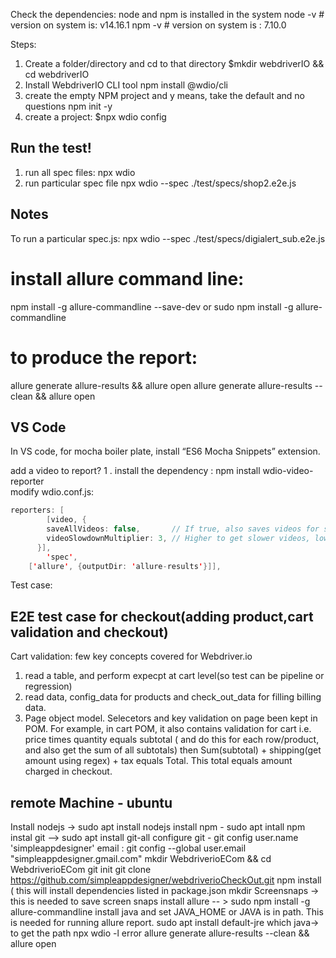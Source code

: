 Check the dependencies: node and npm is installed in the system
node -v # version on system is: v14.16.1
npm -v # version on system is : 7.10.0

Steps:
1.  Create a folder/directory and cd to that directory
    $mkdir webdriverIO && cd webdriverIO
2.  Install WebdriverIO CLI tool
    npm install @wdio/cli
3.  create the empty NPM project and y means, take the default and no questions
    npm init -y
4.  create a project: 
    $npx wdio config

## Run the test!
1. run all spec files: 
    npx wdio    
2. run particular spec file
    npx wdio --spec ./test/specs/shop2.e2e.js


## Notes
To run a particular spec.js:
npx wdio --spec ./test/specs/digialert_sub.e2e.js

# install allure command line:
npm install -g allure-commandline --save-dev
or
sudo npm install -g allure-commandline 

# to produce the report: 
allure generate allure-results  && allure open 
allure generate allure-results --clean && allure open 


## VS Code
In VS code, for mocha boiler plate, install “ES6 Mocha Snippets” extension.

add a video to report?
1 . install the dependency :
    npm install wdio-video-reporter    
modify wdio.conf.js:

```java script
reporters: [    
        [video, {
        saveAllVideos: false,       // If true, also saves videos for successful test cases, false
        videoSlowdownMultiplier: 3, // Higher to get slower videos, lower for faster videos [Value 1-100]
      }],
        'spec',
    ['allure', {outputDir: 'allure-results'}]],
```

Test case:
## E2E test case for checkout(adding product,cart validation and checkout)
Cart validation:
few key concepts covered for Webdriver.io
1. read a table, and perform expecpt at cart level(so test can be pipeline or regression)
2. read data, config_data for products and check_out_data for filling billing data.
3. Page object model. Selecetors and key validation on page been kept in POM. For example, in cart POM, it also contains validation for cart i.e.
    price times quantity equals subtotal ( and do this for each row/product, and also get the sum of all subtotals)
    then Sum(subtotal) + shipping(get amount using regex) + tax equals Total. This total equals amount charged in checkout. 




## remote Machine - ubuntu 
Install nodejs → sudo apt install nodejs
install npm - sudo apt intall npm
instal git --> sudo apt install git-all
configure git - git config user.name 'simpleappdesigner'
email : git config --global user.email "simpleappdesigner.gmail.com"
mkdir WebdriverioECom && cd WebdriverioECom
git init
git clone https://github.com/simpleappdesigner/webdriverioCheckOut.git
npm install ( this will install dependencies listed in package.json
mkdir Screensnaps → this is needed to save screen snaps
install allure -- > sudo npm install -g allure-commandline
install java and set JAVA_HOME or JAVA is in path. This is needed for running allure report.
sudo apt install default-jre
which java→ to get the path
npx wdio -l error
allure generate allure-results --clean && allure open 


